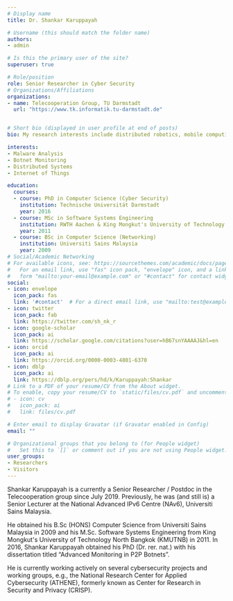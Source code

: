 ```yaml
---
# Display name
title: Dr. Shankar Karuppayah

# Username (this should match the folder name)
authors:
- admin

# Is this the primary user of the site?
superuser: true

# Role/position
role: Senior Researcher in Cyber Security
# Organizations/Affiliations
organizations:
- name: Telecooperation Group, TU Darmstadt
  url: "https://www.tk.informatik.tu-darmstadt.de"


# Short bio (displayed in user profile at end of posts)
bio: My research interests include distributed robotics, mobile computing and programmable matter.

interests:
- Malware Analysis
- Botnet Monitoring
- Distributed Systems
- Internet of Things

education:
  courses:
  - course: PhD in Computer Science (Cyber Security)
    institution: Technische Universität Darmstadt
    year: 2016
  - course: MSc in Software Systems Engineering
    institution: RWTH Aachen & King Mongkut's University of Technology North Bangkok
    year: 2011
  - course: BSc in Computer Science (Networking)
    institution: Universiti Sains Malaysia
    year: 2009
# Social/Academic Networking
# For available icons, see: https://sourcethemes.com/academic/docs/page-builder/#icons
#   For an email link, use "fas" icon pack, "envelope" icon, and a link in the
#   form "mailto:your-email@example.com" or "#contact" for contact widget.
social:
- icon: envelope
  icon_pack: fas
  link: '#contact'  # For a direct email link, use "mailto:test@example.org".
- icon: twitter
  icon_pack: fab
  link: https://twitter.com/sh_nk_r
- icon: google-scholar
  icon_pack: ai
  link: https://scholar.google.com/citations?user=hB67snYAAAAJ&hl=en
- icon: orcid
  icon_pack: ai
  link: https://orcid.org/0000-0003-4801-6370
- icon: dblp
  icon_pack: ai
  link: https://dblp.org/pers/hd/k/Karuppayah:Shankar
# Link to a PDF of your resume/CV from the About widget.
# To enable, copy your resume/CV to `static/files/cv.pdf` and uncomment the lines below.
# - icon: cv
#   icon_pack: ai
#   link: files/cv.pdf

# Enter email to display Gravatar (if Gravatar enabled in Config)
email: ""

# Organizational groups that you belong to (for People widget)
#   Set this to `[]` or comment out if you are not using People widget.
user_groups:
- Researchers
- Visitors
---
```


Shankar Karuppayah is a currently a Senior Researcher / Postdoc in the Telecooperation group since July 2019. 
Previously, he was (and still is) a Senior Lecturer at the National Advanced IPv6 Centre (NAv6), Universiti Sains
 Malaysia. 
 
He obtained his B.Sc (HONS) Computer Science from Universiti Sains Malaysia in 2009 and his M.Sc. Software Systems
 Engineering from King Mongkut's University of Technology North Bangkok (KMUTNB) in 2011. In 2016, Shankar Karuppayah
obtained his PhD (Dr. rer. nat.) with his dissertation titled “Advanced Monitoring in P2P Botnets”. 

He is currently working actively on several cybersecurity projects and working groups, e.g., the National Research
 Center for Applied Cybersecurity (ATHENE), formerly known as Center for Research in Security and Privacy (CRISP).
